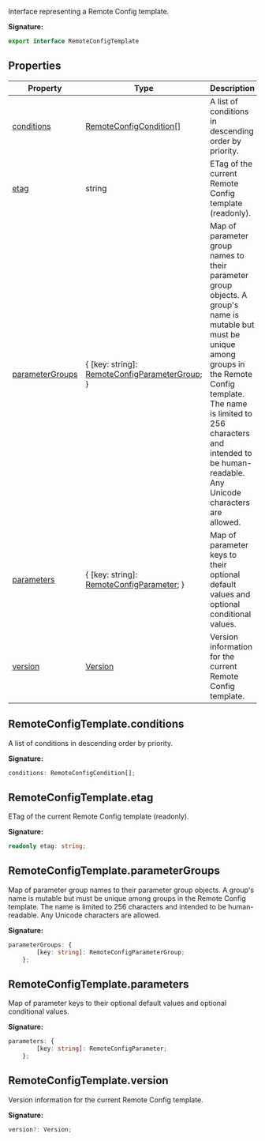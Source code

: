 Interface representing a Remote Config template.

<b>Signature:</b>

```typescript
export interface RemoteConfigTemplate 
```

## Properties

|  Property | Type | Description |
|  --- | --- | --- |
|  [conditions](./firebase-admin.remote-config.remoteconfigtemplate.md#remoteconfigtemplateconditions) | [RemoteConfigCondition](./firebase-admin.remote-config.remoteconfigcondition.md#remoteconfigcondition_interface)<!-- -->\[\] | A list of conditions in descending order by priority. |
|  [etag](./firebase-admin.remote-config.remoteconfigtemplate.md#remoteconfigtemplateetag) | string | ETag of the current Remote Config template (readonly). |
|  [parameterGroups](./firebase-admin.remote-config.remoteconfigtemplate.md#remoteconfigtemplateparametergroups) | { \[key: string\]: [RemoteConfigParameterGroup](./firebase-admin.remote-config.remoteconfigparametergroup.md#remoteconfigparametergroup_interface)<!-- -->; } | Map of parameter group names to their parameter group objects. A group's name is mutable but must be unique among groups in the Remote Config template. The name is limited to 256 characters and intended to be human-readable. Any Unicode characters are allowed. |
|  [parameters](./firebase-admin.remote-config.remoteconfigtemplate.md#remoteconfigtemplateparameters) | { \[key: string\]: [RemoteConfigParameter](./firebase-admin.remote-config.remoteconfigparameter.md#remoteconfigparameter_interface)<!-- -->; } | Map of parameter keys to their optional default values and optional conditional values. |
|  [version](./firebase-admin.remote-config.remoteconfigtemplate.md#remoteconfigtemplateversion) | [Version](./firebase-admin.remote-config.version.md#version_interface) | Version information for the current Remote Config template. |

## RemoteConfigTemplate.conditions

A list of conditions in descending order by priority.

<b>Signature:</b>

```typescript
conditions: RemoteConfigCondition[];
```

## RemoteConfigTemplate.etag

ETag of the current Remote Config template (readonly).

<b>Signature:</b>

```typescript
readonly etag: string;
```

## RemoteConfigTemplate.parameterGroups

Map of parameter group names to their parameter group objects. A group's name is mutable but must be unique among groups in the Remote Config template. The name is limited to 256 characters and intended to be human-readable. Any Unicode characters are allowed.

<b>Signature:</b>

```typescript
parameterGroups: {
        [key: string]: RemoteConfigParameterGroup;
    };
```

## RemoteConfigTemplate.parameters

Map of parameter keys to their optional default values and optional conditional values.

<b>Signature:</b>

```typescript
parameters: {
        [key: string]: RemoteConfigParameter;
    };
```

## RemoteConfigTemplate.version

Version information for the current Remote Config template.

<b>Signature:</b>

```typescript
version?: Version;
```
